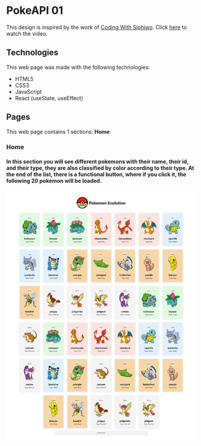# PokeAPI 01
This design is inspired by the work of [Coding With Siphiwo](https://www.youtube.com/@siphiwocode). Click [here](https://youtu.be/CZBWT7MQYr0) to watch the video.

## Technologies
This web page was made with the following technologies:
- HTML5
- CSS3
- JavaScript
- React (useState, useEffect)

## Pages
This web page contains 1 sections: **Home**.

### Home
#### In this section you will see different pokemons with their name, their id, and their type, they are also classified by color according to their type. At the end of the list, there is a functional button, where if you click it, the following 20 pokemon will be loaded.
![preview home section](src/assets/preview.jpeg)
